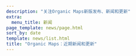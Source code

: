```yaml
---
description: "关注Organic Maps新版发布、新闻和更新"
extra:
  menu_title: 新闻
page_template: news/page.html
sort_by: date
template: news/list.html
title: "Organic Maps：近期新闻和更新"
---
```


